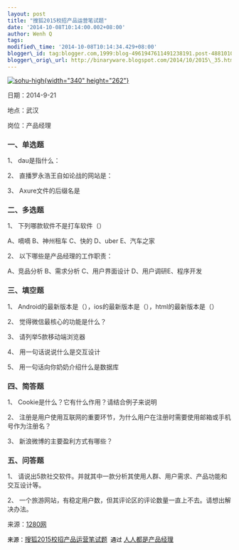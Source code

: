 ```yaml
--- 
layout: post 
title: "搜狐2015校招产品运营笔试题" 
date: '2014-10-08T10:14:00.002+08:00' 
author: Wenh Q
tags:
modified\_time: '2014-10-08T10:14:34.429+08:00' 
blogger\_id: tag:blogger.com,1999:blog-4961947611491238191.post-4881010355632599385
blogger\_orig\_url: http://binaryware.blogspot.com/2014/10/2015\_35.html
---
```

[![sohu-high](http://image.woshipm.com/wp-files/2014/10/sohu-high.jpg){width="340"
height="262"}](http://image.woshipm.com/wp-files/2014/10/sohu-high.jpg)

<div dir="ltr"
style="color: #303030; font-size: 14px; line-height: 20px; margin-top: 15px;">

日期：2014-9-21

地点：武汉

岗位：产品经理

### 一、单选题

1、 dau是指什么：

2、 直播罗永浩王自如论战的网站是：

3、 Axure文件的后缀名是

### 二、多选题

1、 下列哪款软件不是打车软件（）

A、嘀嘀 B、神州租车 C、快的 D、uber E、汽车之家

2、 以下哪些是产品经理的工作职责：

A、竞品分析 B、需求分析 C、用户界面设计 D、用户调研E、程序开发

### 三、填空题

1、 Android的最新版本是（），ios的最新版本是（），html的最新版本是（）

2、 觉得微信最核心的功能是什么？

3、 请列举5款移动端浏览器

4、 用一句话说说什么是交互设计

5、 用一句话向你奶奶介绍什么是数据库

### 四、简答题

1、 Cookie是什么？它有什么作用？请结合例子来说明

2、
注册是用户使用互联网的重要环节，为什么用户在注册时需要使用邮箱或手机号作为注册名？

3、 新浪微博的主要盈利方式有哪些？

### 五、问答题

1、
请说出5款社交软件。并就其中一款分析其使用人群、用户需求、产品功能和交互设计等。

2、
一个旅游网站，有稳定用户数，但其评论区的评论数量一直上不去。请想出解决办法。

来源：[1280网](http://www.dy1280.com/thread-616-1-1.html)



<span
style="color: black; font-size: small; line-height: normal;">来源：</span>[搜狐2015校招产品运营笔试题](http://www.woshipm.com/zhichang/110245.html)<span
style="color: black; font-size: small; line-height: normal;">  </span><span
style="color: black; font-size: small; line-height: normal;">通过 </span>[人人都是产品经理](http://www.woshipm.com/)

</div>
